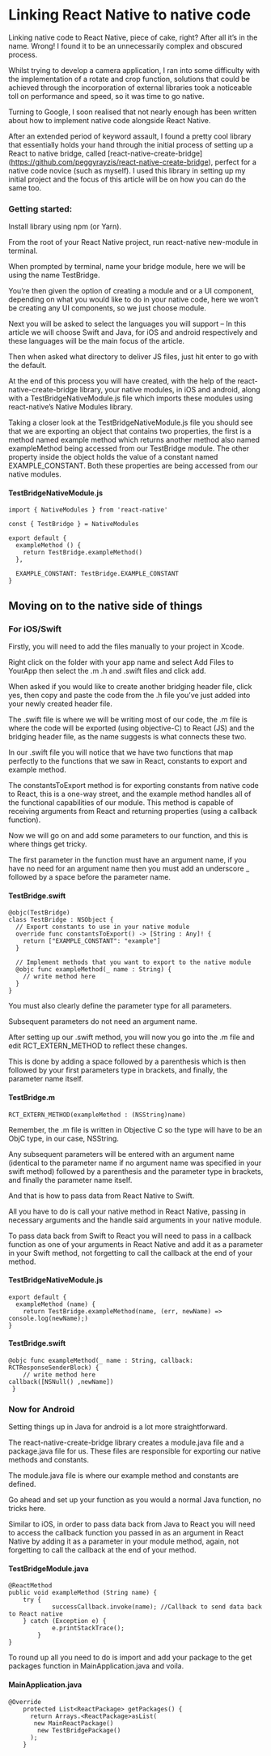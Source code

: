 # Linking React Native to native code

Linking native code to React Native, piece of cake, right? After all it’s in the name. Wrong! I found it to be an unnecessarily complex and obscured process. 

Whilst trying to develop a camera application, I ran into some difficulty with the implementation of a rotate and crop function, solutions that could be achieved through the incorporation of external libraries took a noticeable toll on performance and speed, so it was time to go native. 

Turning to Google, I soon realised that not nearly enough has been written about how to implement native code alongside React Native. 

After an extended period of keyword assault, I found a pretty cool library that essentially holds your hand through the initial process of setting up a React to native bridge, called [react-native-create-bridge] (https://github.com/peggyrayzis/react-native-create-bridge), perfect for a native code novice (such as myself). I used this library in setting up my initial project and the focus of this article will be on how you can do the same too. 

### Getting started:

Install library using npm (or Yarn).

From the root of your React Native project, run react-native new-module in terminal.

When prompted by terminal, name your bridge module, here we will be using the name TestBridge.

You’re then given the option of creating a module and or a UI component, depending on what you would like to do in your native code, here we won’t be creating any UI components, so we just choose module.




Next you will be asked to select the languages you will support – In this article we will choose Swift and Java, for iOS and android respectively and these languages will be the main focus of the article. 

Then when asked what directory to deliver JS files, just hit enter to go with the default.

At the end of this process you will have created, with the help of the react-native-create-bridge library, your native modules, in iOS and android, along with a TestBridgeNativeModule.js file which imports these modules using react-native’s Native Modules library.

Taking a closer look at the TestBridgeNativeModule.js file you should see that we are exporting an object that contains two properties, the first is a method named example method which returns another method also named exampleMethod being accessed from our TestBridge module. The other property inside the object holds the value of a constant named EXAMPLE_CONSTANT. Both these properties are being accessed from our native modules.

#### TestBridgeNativeModule.js

    import { NativeModules } from 'react-native'

    const { TestBridge } = NativeModules

    export default {
      exampleMethod () {
        return TestBridge.exampleMethod()
      },

      EXAMPLE_CONSTANT: TestBridge.EXAMPLE_CONSTANT
    }

## Moving on to the native side of things

### For iOS/Swift

Firstly, you will need to add the files manually to your project in Xcode. 

Right click on the folder with your app name and select Add Files to YourApp then select the .m .h and .swift files and click add.

When asked if you would like to create another bridging header file, click yes, then copy and paste the code from the .h file you’ve just added into your newly created header file.

The .swift file is where we will be writing most of our code, the .m file is where the code will be exported (using objective-C) to React (JS) and the bridging header file, as the name suggests is what connects these two.

In our .swift file you will notice that we have two functions that map perfectly to the functions that we saw in React, constants to export and example method.

The constantsToExport method is for exporting constants from native code to React, this is a one-way street, and the example method handles all of the functional capabilities of our module. This method is capable of receiving arguments from React and returning properties (using a callback function).

Now we will go on and add some parameters to our function, and this is where things get tricky. 

The first parameter in the function must have an argument name, if you have no need for an argument name then you must add an underscore _ followed by a space before the parameter name. 

#### TestBridge.swift

    @objc(TestBridge)
    class TestBridge : NSObject {
      // Export constants to use in your native module
      override func constantsToExport() -> [String : Any]! {
        return ["EXAMPLE_CONSTANT": "example"]
      }

      // Implement methods that you want to export to the native module
      @objc func exampleMethod(_ name : String) {
        // write method here
      }
    }


You must also clearly define the parameter type for all parameters. 

Subsequent parameters do not need an argument name.

After setting up our .swift method, you will now you go into the .m file and edit RCT_EXTERN_METHOD to reflect these changes.

This is done by adding a space followed by a parenthesis which is then followed by your first parameters type in brackets, and finally, the parameter name itself.

#### TestBridge.m

    RCT_EXTERN_METHOD(exampleMethod : (NSString)name)


Remember, the .m file is written in Objective C so the type will have to be an ObjC type, in our case, NSString.

Any subsequent parameters will be entered with an argument name (identical to the parameter name if no argument name was specified in your swift method) followed by a parenthesis and the parameter type in brackets, and finally the parameter name itself.

And that is how to pass data from React Native to Swift.

All you have to do is call your native method in React Native, passing in necessary arguments and the handle said arguments in your native module.

To pass data back from Swift to React you will need to pass in a callback function as one of your arguments in React Native and add it as a parameter in your Swift method, not forgetting to call the callback at the end of your method.

#### TestBridgeNativeModule.js


    export default {
      exampleMethod (name) {
        return TestBridge.exampleMethod(name, (err, newName) => console.log(newName);)
    } 


#### TestBridge.swift

    @objc func exampleMethod(_ name : String, callback: RCTResponseSenderBlock) {
        // write method here 
    callback([NSNull() ,newName])
     }


### Now for Android

Setting things up in Java for android is a lot more straightforward.

The react-native-create-bridge library creates a module.java file and a package.java file for us.
These files are responsible for exporting our native methods and constants.

The module.java file is where our example method and constants are defined. 

Go ahead and set up your function as you would a normal Java function, no tricks here.

Similar to iOS, in order to pass data back from Java to React you will need to access the callback function you passed in as an argument in React Native by adding it as a parameter in your module method, again, not forgetting to call the callback at the end of your method.

#### TestBridgeModule.java

    @ReactMethod
    public void exampleMethod (String name) {
        try {
                successCallback.invoke(name); //Callback to send data back to React native
        } catch (Exception e) {
                e.printStackTrace();
            }    
    }

To round up all you need to do is import and add your package to the get packages function in MainApplication.java and voila.

#### MainApplication.java

    @Override
        protected List<ReactPackage> getPackages() {
          return Arrays.<ReactPackage>asList(
           new MainReactPackage()
            new TestBridgePackage()
          );
        }
